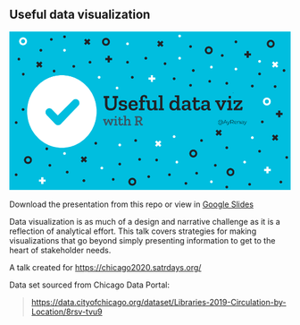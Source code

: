 ## Useful data visualization

![image with presentation title that states Useful data visualization](https://github.com/ayrenay/useful-data-viz-2020/blob/master/Useful%20data%20viz%20with%20R.png)

Download the presentation from this repo or view in [Google Slides](https://docs.google.com/presentation/d/1hVxH6hCGzK3Kh9ozXdB78dEJxP5TnP45ToIHl_p9r7k/edit?usp=sharing)

Data visualization is as much of a design and narrative challenge as it is a reflection of analytical effort. This talk covers strategies for making visualizations that go beyond simply presenting information to get to the heart of stakeholder needs.

A talk created for https://chicago2020.satrdays.org/

Data set sourced from Chicago Data Portal: 
> https://data.cityofchicago.org/dataset/Libraries-2019-Circulation-by-Location/8rsv-tvu9
